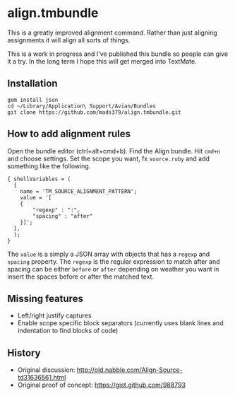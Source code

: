 # align.tmbundle

This is a greatly improved alignment command. Rather than just aligning
assignments it will align all sorts of things.

This is a work in progress and I've published this bundle so people can give it
a try. In the long term I hope this will get merged into TextMate.

## Installation

    gem install json
    cd ~/Library/Application\ Support/Avian/Bundles
    git clone https://github.com/mads379/align.tmbundle.git

## How to add alignment rules

Open the bundle editor (ctrl+alt+cmd+b). Find the Align bundle. Hit `cmd+n` and
choose settings. Set the scope you want, fx `source.ruby` and add something like
the following.

    { shellVariables = (
      {
        name = 'TM_SOURCE_ALIGNMENT_PATTERN';
        value = '[
        {
            "regexp" : ":", 
            "spacing" : "after"
        }]';
      },
      );
    }

The `value` is a simply a JSON array with objects that has a `regexp` and `spacing`
property. The `regexp` is the regular expression to match after and spacing can be
either `before` or `after` depending on weather you want in insert the spaces before
or after the matched text.

## Missing features

- Left/right justify captures
- Enable scope specific block separators (currently uses blank lines and indentation to find blocks of code)

## History

- Original discussion: http://old.nabble.com/Align-Source-td31636561.html
- Original proof of concept: https://gist.github.com/988793